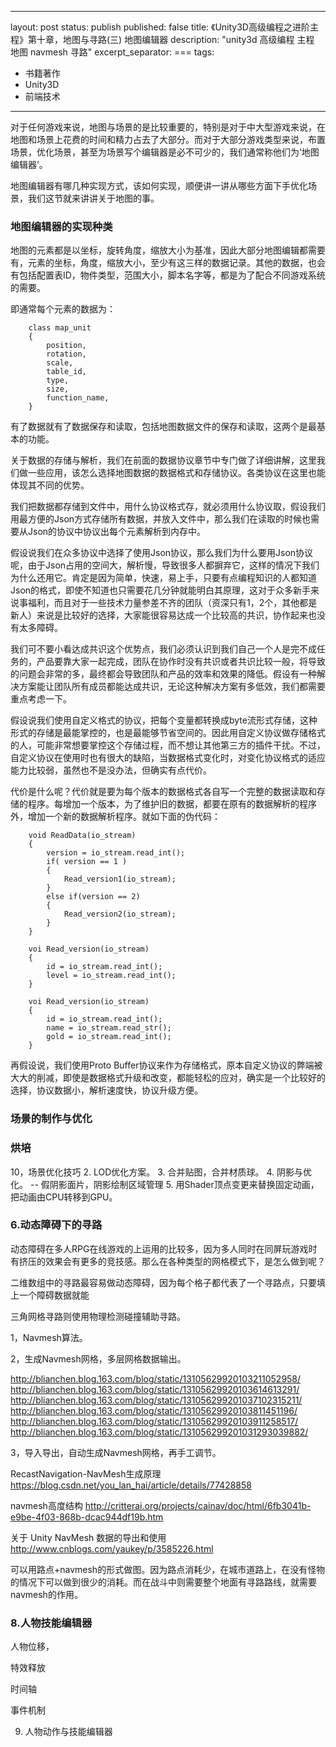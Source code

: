
---
layout: post
status: publish
published: false
title: 《Unity3D高级编程之进阶主程》第十章，地图与寻路(三) 地图编辑器
description: "unity3d 高级编程 主程 地图 navmesh 寻路"
excerpt_separator: ===
tags:
- 书籍著作
- Unity3D
- 前端技术
---

对于任何游戏来说，地图与场景的是比较重要的，特别是对于中大型游戏来说，在地图和场景上花费的时间和精力占去了大部分。而对于大部分游戏类型来说，布置场景，优化场景，甚至为场景写个编辑器是必不可少的，我们通常称他们为‘地图编辑器’。

地图编辑器有哪几种实现方式，该如何实现，顺便讲一讲从哪些方面下手优化场景，我们这节就来讲讲关于地图的事。

### 地图编辑器的实现种类

地图的元素都是以坐标，旋转角度，缩放大小为基准，因此大部分地图编辑都需要有，元素的坐标，角度，缩放大小，至少有这三样的数据记录。其他的数据，也会有包括配置表ID，物件类型，范围大小，脚本名字等，都是为了配合不同游戏系统的需要。

即通常每个元素的数据为：

		class map_unit
		{
			position,
			rotation,
			scale,
			table_id,
			type,
			size,
			function_name,
		}

有了数据就有了数据保存和读取，包括地图数据文件的保存和读取，这两个是最基本的功能。

关于数据的存储与解析，我们在前面的数据协议章节中专门做了详细讲解，这里我们做一些应用，该怎么选择地图数据的数据格式和存储协议。各类协议在这里也能体现其不同的优势。

我们把数据都存储到文件中，用什么协议格式存，就必须用什么协议取，假设我们用最方便的Json方式存储所有数据，并放入文件中，那么我们在读取的时候也需要从Json的协议中协议出每个元素解析到内存中。

假设说我们在众多协议中选择了使用Json协议，那么我们为什么要用Json协议呢，由于Json占用的空间大，解析慢，导致很多人都摒弃它，这样的情况下我们为什么还用它。肯定是因为简单，快速，易上手，只要有点编程知识的人都知道Json的格式，即使不知道也只需要花几分钟就能明白其原理，这对于众多新手来说事福利，而且对于一些技术力量参差不齐的团队（资深只有1，2个，其他都是新人）来说是比较好的选择，大家能很容易达成一个比较高的共识，协作起来也没有太多障碍。

我们可不要小看达成共识这个优势点，我们必须认识到我们自己一个人是完不成任务的，产品要靠大家一起完成，团队在协作时没有共识或者共识比较一般，将导致的问题会非常的多，最终都会导致团队和产品的效率和效果的降低。假设有一种解决方案能让团队所有成员都能达成共识，无论这种解决方案有多低效，我们都需要重点考虑一下。

假设说我们使用自定义格式的协议，把每个变量都转换成byte流形式存储，这种形式的存储是最能掌控的，也是最能够节省空间的。因此用自定义协议做存储格式的人，可能非常想要掌控这个存储过程，而不想让其他第三方的插件干扰。不过，自定义协议在使用时也有很大的缺陷，当数据格式变化时，对变化协议格式的适应能力比较弱，虽然也不是没办法，但确实有点代价。

代价是什么呢？代价就是要为每个版本的数据格式各自写一个完整的数据读取和存储的程序。每增加一个版本，为了维护旧的数据，都要在原有的数据解析的程序外，增加一个新的数据解析程序。就如下面的伪代码：

		void ReadData(io_stream)
		{
			version = io_stream.read_int();
			if( version == 1 )
			{
				Read_version1(io_stream);
			}
			else if(version == 2)
			{
				Read_version2(io_stream);
			}
		}

		voi Read_version(io_stream)
		{
			id = io_stream.read_int();
			level = io_stream.read_int();
		}

		voi Read_version(io_stream)
		{
			id = io_stream.read_int();
			name = io_stream.read_str();
			gold = io_stream.read_int();
		}

再假设说，我们使用Proto Buffer协议来作为存储格式，原本自定义协议的弊端被大大的削减，即使是数据格式升级和改变，都能轻松的应对，确实是一个比较好的选择，协议数据小，解析速度快，协议升级方便。

### 场景的制作与优化



### 烘培



10，场景优化技巧
	2.	LOD优化方案。
	3.	合并贴图，合并材质球。
	4.	阴影与优化。 -- 假阴影面片，阴影绘制区域管理
	5.  用Shader顶点变更来替换固定动画，把动画由CPU转移到GPU。

### 6.动态障碍下的寻路

动态障碍在多人RPG在线游戏的上运用的比较多，因为多人同时在同屏玩游戏时有挤压的效果会有更多的竞技感。那么在各种类型的网格模式下，是怎么做到呢？

二维数组中的寻路最容易做动态障碍，因为每个格子都代表了一个寻路点，只要填上一个障碍数据就能

三角网格寻路则使用物理检测碰撞辅助寻路。

1，Navmesh算法。

2，生成Navmesh网格，多层网格数据输出。

http://blianchen.blog.163.com/blog/static/13105629920103211052958/
http://blianchen.blog.163.com/blog/static/13105629920103614613291/
http://blianchen.blog.163.com/blog/static/131056299201037102315211/
http://blianchen.blog.163.com/blog/static/13105629920103811451196/
http://blianchen.blog.163.com/blog/static/13105629920103911258517/
http://blianchen.blog.163.com/blog/static/131056299201031293039882/

3，导入导出，自动生成Navmesh网格，再手工调节。

RecastNavigation-NavMesh生成原理
https://blog.csdn.net/you_lan_hai/article/details/77428858

navmesh高度结构
http://critterai.org/projects/cainav/doc/html/6fb3041b-e9be-4f03-868b-dcac944df19b.htm

关于 Unity NavMesh 数据的导出和使用
http://www.cnblogs.com/yaukey/p/3585226.html

可以用路点+navmesh的形式做图。因为路点消耗少，在城市道路上，在没有怪物的情况下可以做到很少的消耗。而在战斗中则需要整个地面有寻路路线，就需要navmesh的作用。

### 8.人物技能编辑器

人物位移，

特效释放

时间轴

事件机制

9.	人物动作与技能编辑器

